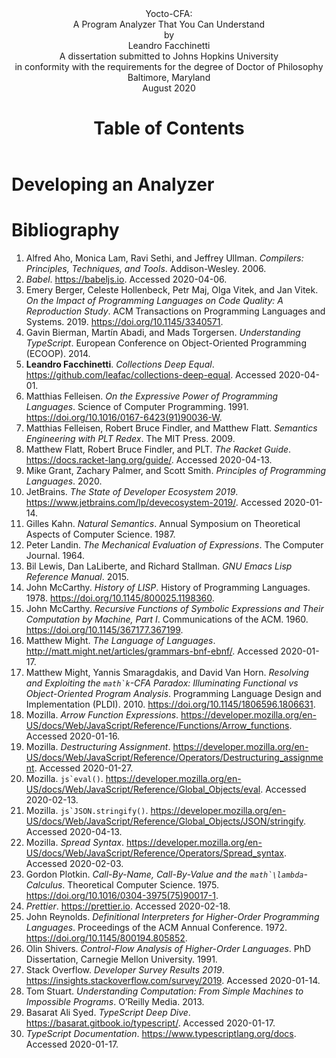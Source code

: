 <!DOCTYPE html>
<html lang="en">
<head>
<title>Yocto-CFA: A Program Analyzer That You Can Understand</title>
<meta name="author" content="Leandro Facchinetti">
<meta name="subject" content="TODO">
<meta name="keywords" content="todo, todo, ...">
</head>
<body>
<header>
<div class="title-page">
<div class="title">Yocto-CFA:<br>A Program Analyzer That You Can Understand</div>
<div class="author">by<br>Leandro Facchinetti</div>
<div class="statement">A dissertation submitted to Johns Hopkins University<br>in conformity with the requirements for the degree of Doctor of Philosophy</div>
<div class="publishing-location">Baltimore, Maryland<br>August 2020</div>
</div>

<!-- TODO
# Abstract

- **Primary Reader and Advisor:** Dr. Scott Fraser Smith.
- **Readers:** Dr. Zachary Eli Palmer and Dr. Matthew Daniel Green.
-->

<!-- TODO: # Acknowledgements -->

<!-- TODO: # Dedication -->

# Table of Contents

</header>
<main>

<!-- TODO:

# Introduction

- Link to GitHub
-->

# Developing an Analyzer

<!-- TODO: An overview of the rest of the section -->

<!--


## The Analyzed Language: Yocto-JavaScript


Our first decision when developing an analyzer is which language it should analyze. In this dissertation we are interested in analysis techniques for higher-order functions, a feature which is supported by most languages, including JavaScript, Java, Python, Ruby, and so forth.

From all these options, we would like to choose JavaScript because it is the most popular language among programmers [stack-overflow-developer-survey, jet-brains-developer-survey](), but JavaScript has many features besides higher-order functions that would complicate our analyzer, so we support only a _subset_ of JavaScript features that are related to higher-order functions, resulting in a language that we call _Yocto-JavaScript_ (`` math`\mathrm{JavaScript} \times 10^{-24} ``). By design, every Yocto-JavaScript program is also a JavaScript program, but the converse does not hold.

<fieldset>
<legend><strong>Advanced</strong></legend>

On the surface the choice of analyzed language is important because it determines how difficult the analyzer is to develop, but the analyzed language may also influence the analyzer’s precision and running time. For example, there is an analysis technique called `` math`k ``-CFA [k-cfa]() that may be slower when applied to a language with higher-order functions than when applied to a language with objects, because the algorithmic complexity of the former is exponential and of the latter is polynomial [m-cfa]().

</fieldset>

<fieldset>
<legend><strong>Technical Terms</strong></legend>

Yocto-JavaScript is a representation of something called the _`` math`\lambda ``-calculus_ \cite[§ 6]{understanding-computation}.

</fieldset>

### Values in Yocto-JavaScript


JavaScript has many kinds of values: strings (for example,  `` js`"Leandro" ``), numbers (for example,  `` js`29 ``), arrays (for example,  `` js`["Leandro", 29] ``), objects (for example, \mintinline{js}!{ name: "Leandro", age: 29 }!), and so forth. From all these kinds of values, Yocto-JavaScript supports only one: functions.

An Yocto-JavaScript function is written as  `` js`<parameter> => <body> ``, for example,  `` js`x => x ``, in which the  `` js`<parameter> `` is called  `` js`x `` and the  `` js`<body> `` is a reference to the variable  `` js`x `` (see § \ref{Operations in Yocto-JavaScript} for more on variable references). An Yocto-JavaScript function must have exactly one parameter. Because an Yocto-JavaScript function is a value, it may be passed as argument in a function call or returned as the result of a function call (see § \ref{Operations in Yocto-JavaScript} for more on function calls).

<fieldset>
<legend><strong>Technical Terms</strong></legend>

The notation we use for writing functions is something called _arrow function expressions_ [javascript-arrow-function-expressions](). The function given as example is called the _identity_ function. The ability of acting as values is what characterizes these functions as _higher-order_.

</fieldset>

### Operations in Yocto-JavaScript


JavaScript has many operations: strings may have its characters accessed (for example,  `` js`"Leandro"[2] ``, which results in  `` js`"a" ``), numbers may be added together (for example,  `` js`29 + 1 ``, which results in  `` js`30 ``), and so forth. From all these operations, Yocto-JavaScript supports only two: functions may be called and variables may be referenced.

A function call is written as  `` js`<function>(<argument>) ``, for example,  `` js`f(a) ``, in which the  `` js`<function> `` is a hypothetical function  `` js`f `` and the  `` js`<argument> `` is a hypothetical argument  `` js`a ``. An Yocto-JavaScript function call must have exactly one argument (because an Yocto-JavaScript function must have exactly one parameter; see § \ref{Values in Yocto-JavaScript}). A variable reference is written as a bare identifier, for example,  `` js`x ``.

The following is a complete Yocto-JavaScript program that exemplifies all the supported operations:

```js
(x => x)(y => y)
```

This program is a function call in which the  `` js`<function> `` is  `` js`x => x `` and the  `` js`<argument> `` is  `` js`y => y ``. When called, an Yocto-JavaScript function returns the result of computing its  `` js`<body> `` and the  `` js`<body> `` of  `` js`x => x `` is a reference to the variable  `` js`x ``, so  `` js`x => x `` is a function that returns its argument unchanged and the final result of the example above is  `` js`y => y ``.

In general, all kinds of Yocto-JavaScript expressions (function definitions, function calls, and variable references) may appear in the  `` js`<body> `` of a function definition, or as the  `` js`<function> `` or  `` js`<argument> `` of a call; for example, in the program  `` js`(f(a))(b) `` the function call  `` js`f(a) `` appears as the  `` js`<function> `` of a call.

We use parentheses to resolve ambiguities on where function definitions start and end, and in which order operations are computed. For example, given hypothetical functions  `` js`f ``,  `` js`g ``, and  `` js`h ``, in  `` js`(f(g))(h) `` the call  `` js`f(g) `` happens first and the result is a function that is called with  `` js`h ``, and in  `` js`f(g(h)) `` the call  `` js`g(h) `` happens first and the result is passed as argument to  `` js`f ``. If there are no parentheses, then nested function definitions are read right-to-left and a sequence of function calls are read left-to-right; for example,  `` js`x => y => x `` is equivalent to  `` js`x => (y => x) `` and  `` js`f(a)(b) `` is equivalent to  `` js`(f(a))(b) ``.

<fieldset>
<legend><strong>Technical Terms</strong></legend>

The order in which operations are computed is something called their _precedence_, and operations that happen first are said to have _higher precedence_. Because of the order in which they are read, function definitions are said to be _right-associative_ and function calls are said to be _left-associative_.

</fieldset>

<fieldset>
<legend><strong>Advanced</strong></legend>


### The Computational Power of Yocto-JavaScript


Yocto-JavaScript has only a few features, which makes it the ideal language for discussing the analysis of higher-order functions, but is it _too_ simple? In other words, in the process of pairing down JavaScript to define Yocto-JavaScript, have we removed features that make the language incapable of some computations? Perhaps surprisingly, the answer is negative: Yocto-JavaScript is equivalent to JavaScript (and Java, Python, Ruby, and so forth) in the sense that, with some effort, any program in any one of these languages may be translated into an equivalent program in any other of these languages \cite[§ 6]{understanding-computation}.

As an example of how to carry out this translation, consider a JavaScript function of two parameters:  `` js`(x, y) => x ``. This function is not supported by Yocto-JavaScript because it does not have exactly one parameter (see § \ref{Values in Yocto-JavaScript}), but we may encode it as a function that receives the first parameter and returns another function that receives the second parameter:  `` js`x => (y => x) ``. Similarly, we may encode a call with multiple arguments as a sequence of calls that passes one argument at a time; for example,  `` js`f(a, b) `` may be encoded as  `` js`(f(a))(b) ``.

<fieldset>
<legend><strong>Technical Terms</strong></legend>

All the languages we are considering are said to be equivalent in terms of _computational power_: they are all _Turing complete_ \cite[§ 7]{understanding-computation}. The translation technique for functions with multiple arguments is called _currying_ \cite[page 163]{understanding-computation}.

</fieldset>

For our goal of exploring analysis techniques, we are concerned only with computational power, but it is worth noting that programmers are more interested in other language properties: Does the language promote writing programs of higher quality? (It most probably does not [code-quality]().) Does the language improve productivity? Does the language work well for the domain of the problem? (For example, we would probably write an operating system in C and a web application in JavaScript, not the other way around.) Is the language more expressive than others? (Perhaps surprisingly, it is possible to make formal arguments about expressiveness without resorting to personal preference and anecdotal evidence [expressive-power]().) Despite having the same computational power as other languages, Yocto-JavaScript fares badly in these other aspects: it is remarkably unproductive and inexpressive.

### A Formal Grammar for Yocto-JavaScript


The description of Yocto-JavaScript given so far has been informal; the following is a grammar in _Backus–Naur Form_ (BNF) [bnf]() \cite[§ 4.2]{dragon-book} that formalizes it:

\begin{center}
\begin{tabular}{rcll}
`` math`e `` & ::= & `` math` `` js`( ``x `` js` =>  ``e `` js`) `` `` | `` math`e `` js`( ``e `` js`) `` `` | `` math`x `` & Expressions \\
`` math`x `` & ::= &  `` text`<A JavaScript Identifier> `` & Variables \\
\end{tabular}
\end{center}


</fieldset>

## The Analyzer Language: TypeScript


After choosing our analyzed language (Yocto-JavaScript; see § \ref{The Analyzed Language: Yocto-JavaScript}), we must decide in which language to develop the analyzer itself. Despite our analyzed language being based on JavaScript, we may choose to develop the analyzer in any language (for example, JavaScript, Java, Python, Ruby, and so forth), because the analyzer treats the analyzed program as data. Still, from all these options, JavaScript does offer some advantages: it is the most popular [stack-overflow-developer-survey, jet-brains-developer-survey](), and it includes convenient tools to manipulate JavaScript programs (and therefore Yocto-JavaScript programs as well; see § \ref{Parser} and § \ref{Step 0: Stringifier}). But JavaScript lacks a way to express the _types_ of data structures, functions, and so forth, which we will need (for example, see § \ref{Data Structures to Represent Yocto-JavaScript Programs}), so we choose to implement our analyzer in a JavaScript extension with support for types called _TypeScript_ [typescript-documentation, typescript-deep-dive, understanding-typescript]().

## Step 0: Substitution-Based Interpreter


Having chosen the analyzed language (Yocto-JavaScript; see § \ref{The Analyzed Language: Yocto-JavaScript}) and the language in which to develop the analyzer itself (TypeScript; see § \ref{The Analyzer Language: TypeScript}), we are ready to start the series of Steps in the development of the analyzer. The first Step is an interpreter that executes Yocto-JavaScript programs and produces the same outputs that would be produced by a regular JavaScript interpreter. This is a good starting point for two reasons: first, this interpreter is the basis upon which we will build the analyzer; and second, the outputs of this interpreter are the ground truth against which we will validate the outputs of the analyzer.

### Architecture


Our interpreter is defined as a function called  `` ts`evaluate() ``, which receives as parameter an Yocto-JavaScript program represented as a string and returns the result of running it.

The following are two examples of how we will be able to use  `` ts`evaluate() `` by the end of Step 0 (the  `` ts`> `` represents the console):

```ts
> evaluate("x => x")
"x => x"
> evaluate("(x => x)(y => y)")
"y => y"
```

The implementation of  `` ts`evaluate() `` is separated into three parts called  `` ts`parse() ``,  `` ts`run() ``, and  `` ts`stringify() ``:

\begin{center}
\includegraphics[page = 1]{images.pdf}
\end{center}

```ts
export function evaluate(input: string): string {
  return stringify(run(parse(input)));
}
```

The  `` ts`parse() `` function prepares the  `` ts`input `` for interpretation, converting it from a string into more convenient data structures (see § \ref{Data Structures to Represent Yocto-JavaScript Programs} for more on these data structures). The  `` ts`run() `` function is responsible for the interpretation itself. The  `` ts`stringify() `` function converts the outputs of  `` ts`run() `` into a human-readable format. In the following sections (§ \ref{Data Structures to Represent Yocto-JavaScript Programs}–§ \ref{An Operational Semantics for the Interpreter}) we address the implementation of  `` ts`run() ``, deferring  `` ts`parse() `` to § \ref{Parser} and  `` ts`stringify() `` to § \ref{Step 0: Stringifier}.

In later Steps the implementations of  `` ts`run() `` and  `` ts`stringify() `` will change, but the architecture and therefore the implementations of  `` ts`evaluate() `` and  `` ts`parse() `` will remain the same.

<fieldset>
<legend><strong>Advanced</strong></legend>

The  `` ts`evaluate() `` function is named after a native JavaScript function called  `` ts`eval() `` [javascript-eval](), which is similar to  `` ts`evaluate() `` but for JavaScript programs instead of Yocto-JavaScript. The  `` ts`strinfigy() `` function is named after a native JavaScript function called  `` ts`JSON.stringify() `` [javascript-json-stringify](), which is used in the implementation (see § \ref{Step 1: Stringifier}).

</fieldset>

### Data Structures to Represent Yocto-JavaScript Programs


The  `` ts`evaluate() `` function receives an Yocto-JavaScript program represented as a string (see § \ref{Architecture}), which is convenient for humans to write and read, but inconvenient for  `` ts`run() `` to manipulate directly, because  `` ts`run() `` is concerned with the _structure_ of the program instead of the _text_: from  `` ts`run() ``’s perspective it does not matter, for example, whether a function is written as  `` js`x => x `` or as  `` js`x=>x ``. So before  `` ts`run() `` starts interpreting the program,  `` ts`parse() `` transforms it from a string into more convenient data structures (see § \ref{Parser} for  `` ts`parse() ``’s implementation).

<fieldset>
<legend><strong>Technical Terms</strong></legend>

The process of converting a program represented as a string into more convenient data structures is known as _parsing_, and the data structures are called the _Abstract Syntax Tree_ (AST) of the program \cite[§ 4]{dragon-book}.

</fieldset>

The following are two examples of Yocto-JavaScript programs followed by the data structures used to represent them, first in a high-level graphical representation and then in an equivalent low-level textual representation:

```ts
> parse("x => x")
```
\includegraphics[page = 2]{images.pdf}
```ts
{
  "type": "ArrowFunctionExpression",
  "params": [
    {
      "type": "Identifier",
      "name": "x"
    }
  ],
  "body": {
    "type": "Identifier",
    "name": "x"
  }
}
```

```ts
> parse("(x => x)(y => y)")
```
\includegraphics[page = 3]{images.pdf}
```ts
{
  "type": "CallExpression",
  "callee": {
    "type": "ArrowFunctionExpression",
    "params": [
      {
        "type": "Identifier",
        "name": "x"
      }
    ],
    "body": {
      "type": "Identifier",
      "name": "x"
    }
  },
  "arguments": [
    {
      "type": "ArrowFunctionExpression",
      "params": [
        {
          "type": "Identifier",
          "name": "y"
        }
      ],
      "body": {
        "type": "Identifier",
        "name": "y"
      }
    }
  ]
}
```

We choose to represent Yocto-JavaScript programs with the data structures above because they follow a specification called ESTree [estree](), and by adhering to this specification we may reuse tools from the JavaScript ecosystem (see § \ref{Parser} and § \ref{Step 0: Stringifier}).

In general, the data structures used to represent Yocto-JavaScript programs are of the following types (written as TypeScript types adapted from the ESTree types [estree-types]() to include only the features supported by Yocto-JavaScript):

```ts
type Expression = ArrowFunctionExpression | CallExpression | Identifier;

type ArrowFunctionExpression = {
  type: "ArrowFunctionExpression";
  params: [Identifier];
  body: Expression;
};

type CallExpression = {
  type: "CallExpression";
  callee: Expression;
  arguments: [Expression];
};

type Identifier = {
  type: "Identifier";
  name: string;
};
```

<fieldset>
<legend><strong>Advanced</strong></legend>

The definitions above correspond to elements of the Yocto-JavaScript grammar (see § \ref{A Formal Grammar for Yocto-JavaScript}); for example,  `` ts`Expression `` corresponds to `` math`e ``.

</fieldset>

In later Steps almost everything about the interpreter will change, but the data structures used to represent Yocto-JavaScript programs will remain the same.

### An Expression That Already Is a Value


\begin{center}
\begin{tabular}{ll}
\textbf{Example Program} &  `` js`x => x `` \\
\textbf{Current Output} & — \\
\textbf{Expected Output} &  `` js`x => x `` \\
\end{tabular}
\end{center}

We start the definition of  `` ts`run() `` by considering the example above. As mentioned in § \ref{Data Structures to Represent Yocto-JavaScript Programs}, the  `` ts`run() `` function receives as parameter an Yocto-JavaScript program represented as an  `` ts`Expression ``. The  `` ts`run() `` function is then responsible for interpreting the program and producing a value. In Yocto-JavaScript, the only kind of value is a function (see § \ref{Values in Yocto-JavaScript}), so we start the implementation of  `` ts`run() `` with the following (we use  `` ts`throw `` as a placeholder for code that has not be written yet to prevent the TypeScript compiler from signaling type errors):

```ts
type Value = ArrowFunctionExpression;

function run(expression: Expression): Value {
  throw new Error("NOT IMPLEMENTED YET");
}
```

The first thing that  `` ts`run() `` has to do is determine which type of  `` ts`expression `` it is given:

```ts{2-9}
function run(expression: Expression): Value {
  switch (expression.type) {
    case "ArrowFunctionExpression":
      throw new Error("NOT IMPLEMENTED YET");
    case "CallExpression":
      throw new Error("NOT IMPLEMENTED YET");
    case "Identifier":
      throw new Error("NOT IMPLEMENTED YET");
  }
}
```

In our current example, the  `` ts`expression `` already is a  `` ts`Value ``, so it may be returned unchanged:

```ts{3}
// run()
case "ArrowFunctionExpression":
  return expression;
```

### A Call Involving Immediate Functions


\begin{center}
\begin{tabular}{ll}
\textbf{Example Program} &  `` js`(x => x)(y => y) `` \\
\textbf{Current Output} &  `` text`NOT IMPLEMENTED YET `` \\
\textbf{Expected Output} &  `` js`y => y `` \\
\end{tabular}
\end{center}

Interpreting function calls is the main responsibility of our interpreter. There are several techniques to do this and in Step 0 we use one of the simplest: when the interpreter encounters a function call, it substitutes the variable references in the body of the function that is called with the argument that is passed. This is similar to how we reason about functions in mathematics; for example, given the function `` math`f(x) = x + 1 ``, we calculate `` math`f(29) `` by substituting the references to `` math`x `` in `` math`f `` with the argument `` math`29 ``: `` math`f(29) = 29 + 1 ``. The implementation of this substitution technique starts in this section and will only be complete in § \ref{Substitution in Function Calls}.

In the example we are considering both the function that is called ( `` js`x => x ``) and the argument ( `` js`y => y ``) are immediate functions, as opposed to being the result of other operations, so for now we may limit the interpreter to handle only this case:

```ts{3-7}
// run()
case "CallExpression":
  if (
    expression.callee.type !== "ArrowFunctionExpression" ||
    expression.arguments[0].type !== "ArrowFunctionExpression"
  )
    throw new Error("NOT IMPLEMENTED YET");
  throw new Error("NOT IMPLEMENTED YET");
```

Next, we unpack the called function (using something called _destructuring assignment_ [javascript-destructuring-assignment]()) and the argument:

```ts{8-12}
// run()
case "CallExpression":
  if (
    expression.callee.type !== "ArrowFunctionExpression" ||
    expression.arguments[0].type !== "ArrowFunctionExpression"
  )
    throw new Error("NOT IMPLEMENTED YET");
  const {
    params: [parameter],
    body,
  } = expression.callee;
  const argument = expression.arguments[0];
  throw new Error("NOT IMPLEMENTED YET");
```

Finally, we setup an auxiliary function called  `` ts`substitute() `` that implements the traversal of the  `` ts`body `` looking for references to  `` ts`parameter `` and substituting them:

\begin{center}
\includegraphics[page = 4]{images.pdf}
\end{center}

```ts{13-19}
// run()
case "CallExpression":
  if (
    expression.callee.type !== "ArrowFunctionExpression" ||
    expression.arguments[0].type !== "ArrowFunctionExpression"
  )
    throw new Error("NOT IMPLEMENTED YET");
  const {
    params: [parameter],
    body,
  } = expression.callee;
  const argument = expression.arguments[0];
  const substitutedBody = substitute(body);
  if (substitutedBody.type !== "ArrowFunctionExpression")
    throw new Error("NOT IMPLEMENTED YET");
  return substitutedBody;
  function substitute(expression: Expression): Expression {
    throw new Error("NOT IMPLEMENTED YET");
  }
```

Similar to  `` ts`run() `` itself,  `` ts`substitute() `` starts by determining which type of  `` ts`expression `` is passed to it:

```ts{2-9}
function substitute(expression: Expression): Expression {
  switch (expression.type) {
    case "ArrowFunctionExpression":
      throw new Error("NOT IMPLEMENTED YET");
    case "CallExpression":
      throw new Error("NOT IMPLEMENTED YET");
    case "Identifier":
      throw new Error("NOT IMPLEMENTED YET");
  }
}
```

In our current example the  `` ts`expression `` is  `` ts`x ``, an  `` ts`Identifier ``, and it must be substituted with the  `` ts`argument ``:

\begin{center}
\includegraphics[page = 5]{images.pdf}
\end{center}

```ts{3}
// substitute()
case "Identifier":
  return argument;
```

### Substitution in Function Definitions


\begin{center}
\begin{tabular}{ll}
\textbf{Example Program} &  `` js`(x => z => x)(y => y) `` \\
\textbf{Current Output} &  `` text`NOT IMPLEMENTED YET `` \\
\textbf{Expected Output} &  `` js`z => y => y `` \\
\end{tabular}
\end{center}

When  `` ts`substitute() `` (see § \ref{A Call Involving Immediate Functions}) starts traversing the  `` ts`body `` of the example above, the  `` ts`expression `` is an  `` ts`ArrowFunctionExpression `` ( `` js`z => x ``), and we want substitution to proceed deeper to find and substitute  `` js`x ``, so we call  `` ts`substitute() `` recursively (we use a feature called _spread syntax_ [javascript-spread-syntax]() to build an  `` ts`expression `` based on the existing one with a new  `` ts`body ``):

\begin{center}
\includegraphics[page = 6]{images.pdf}
\end{center}

```ts{3-6}
// substitute()
case "ArrowFunctionExpression":
  return {
    ...expression,
    body: substitute(expression.body),
  };
```

### Name Mismatch

\begin{center}
\begin{tabular}{ll}
\textbf{Example Program} &  `` js`(x => z => z)(y => y) `` \\
\textbf{Current Output} &  `` js`z => y => y `` \\
\textbf{Expected Output} &  `` js`z => z `` \\
\end{tabular}
\end{center}

The implementation of  `` ts`substitute() `` in the case of  `` ts`Identifier `` introduced in § \ref{A Call Involving Immediate Functions} _always_ substitutes variable references, regardless of whether they refer to the  `` ts`parameter `` of the called function. For example, in the program above  `` ts`substitute() `` is substituting the  `` js`z `` even though the  `` ts`parameter `` is  `` js`x ``. To fix this, we check whether the variable reference matches the  `` ts`parameter ``, and if it does not then we prevent the substitution by retuning the variable reference unchanged:

```ts{3}
// substitute()
case "Identifier":
  if (expression.name !== parameter.name) return expression;
  return argument;
```

### Name Reuse


\begin{center}
\begin{tabular}{ll}
\textbf{Example Program} &  `` js`(x => x => x)(y => y) `` \\
\textbf{Current Output} &  `` js`x => y => y `` \\
\textbf{Expected Output} &  `` js`x => x `` \\
\end{tabular}
\end{center}

In the program above, there are two options for the variable reference  `` js`x `` on the right of the second  `` js`=> ``: it may refer to the first (outer)  `` js`x `` on the left of the first  `` js`=> ``, in which case the output of the program would be  `` js`x => y => y ``; or it may refer to the second (inner)  `` js`x `` on the left of the second  `` js`=> ``, in which case the output of the program would be  `` js`x => x ``:

\begin{center}
\includegraphics[page = 7]{images.pdf}
\end{center}

Currently  `` ts`substitute() `` is implementing Option 1, but this leads to an issue: we are not able to reason about the inner function  `` js`x => x `` independently; we must know where it appears and whether a variable called  `` js`x `` is already defined there.

<fieldset>
<legend><strong>Technical Terms</strong></legend>

We say that the problem with Option 1 is that it defeats something called _local reasoning_. We say that Option 2 exhibits a behavior called _shadowing_, and that the outer  `` js`x `` is _shadowed_ by the inner  `` js`x ``, because there is no way to refer to the outer  `` js`x `` from the body of the inner function.

</fieldset>

We avoid this issue by modifying  `` ts`substitute() `` to implement Option 2, which is also the choice of JavaScript and every other popular programming language. We change  `` ts`substitute() ``’s behavior when encountering a function definition so that if the parameter of the function definition matches the parameter that  `` ts`subsitute() `` is looking for, then  `` ts`subsitute() `` returns the function unchanged, preventing further substitution (there is no recursive call to  `` ts`substitute() `` in this case):

```ts{3}
// substitute()
case "ArrowFunctionExpression":
  if (expression.params[0].name === parameter.name) return expression;
  return {
    ...expression,
    body: substitute(expression.body),
  };
```

### Substitution in Function Calls


\begin{center}
\begin{tabular}{ll}
\textbf{Example Program} &  `` js`(x => z => x(x))(y => y) `` \\
\textbf{Current Output} &  `` text`NOT IMPLEMENTED YET `` \\
\textbf{Expected Output} &  `` js`z => (y => y)(y => y) `` \\
\end{tabular}
\end{center}

This case is similar to § \ref{Substitution in Function Definitions}: all  `` ts`substitute() `` has to do is continue traversing the function call recursively:

```ts{3-7}
// substitute()
case "CallExpression":
  return {
    ...expression,
    callee: substitute(expression.callee),
    arguments: [substitute(expression.arguments[0])],
  };
```

### An Argument That Is Not Immediate


\begin{center}
\begin{tabular}{ll}
\textbf{Example Program} &  `` js`(x => z => x)((a => a)(y => y)) `` \\
\textbf{Current Output} &  `` text`NOT IMPLEMENTED YET `` \\
\textbf{Expected Output} &  `` js`z => y => y `` \\
\end{tabular}
\end{center}

In all example programs we considered so far the argument to a function call is an immediate function definition, but in general arguments may be the result of function calls themselves. We fix this by calling  `` ts`run() `` recursively on the argument (we also remove the check that the argument is an immediate function definition; if it is, then the recursive call to  `` ts`run() `` returns the immediate function unchanged; see § \ref{An Expression That Already Is a Value}):

```ts{3-4,9}
// run()
case "CallExpression":
  if (expression.callee.type !== "ArrowFunctionExpression")
    throw new Error("NOT IMPLEMENTED YET");
  const {
    params: [parameter],
    body,
  } = expression.callee;
  const argument = run(expression.arguments[0]);
  const substitutedBody = substitute(body);
  if (substitutedBody.type !== "ArrowFunctionExpression")
    throw new Error("NOT IMPLEMENTED YET");
  return substitutedBody;
  function substitute(expression: Expression): Expression {
    // ...
  }
```

<fieldset>
<legend><strong>Technical Terms</strong></legend>

This technique of calling  `` ts`run() `` recursively to produce an immediate function for the argument characterizes the interpreter as _big-step_.

</fieldset>

<fieldset>
<legend><strong>Advanced</strong></legend>

The notion that the argument is interpreted to produce a value as soon as the function call is encountered characterizes Yocto-JavaScript as a _call-by-value_ language [call-by-name-call-by-value-and-the-lambda-calculus](). JavaScript itself and most other popular programming languages are call-by-value as well, but there is a notable exception, Haskell, which is a _call-by-need_ language. In a call-by-need language the argument is interpreted only if it is _needed_, for example, if it is used in the function position of another call (see § \ref{A Function That Is Not Immediate}), or if it is the result of the program (see § \ref{Continuing to Run After a Function Call}). In a call-by-need language the result of the program above would be  `` js`z => ((a => a)(y => y)) ``. And there is yet another policy for when to interpret arguments called _call-by-name_: the difference between call-by-name and call-by-need is that in a call-by-name language the an argument may be computed multiple times if it is used multiple times, but in a call-by-need language an argument is guaranteed to be computed at most once.

</fieldset>

### A Function That Is Not Immediate


\begin{center}
\begin{tabular}{ll}
\textbf{Example Program} &  `` js`((z => z)(x => x))(y => y) `` \\
\textbf{Current Output} &  `` text`NOT IMPLEMENTED YET `` \\
\textbf{Expected Output} &  `` js`y => y `` \\
\end{tabular}
\end{center}

This is the dual of § \ref{An Argument That Is Not Immediate} for the called function, and the solution is the same: to call  `` ts`run() `` recursively (we also remove the check of whether the function is immediate):

```ts{6}
// run()
case "CallExpression":
  const {
    params: [parameter],
    body,
  } = run(expression.callee);
  const argument = run(expression.arguments[0]);
  const substitutedBody = substitute(body);
  if (substitutedBody.type !== "ArrowFunctionExpression")
    throw new Error("NOT IMPLEMENTED YET");
  return substitutedBody;
  function substitute(expression: Expression): Expression {
    // ...
  }
```

### Continuing to Run After a Function Call


\begin{center}
\begin{tabular}{ll}
\textbf{Example Program} &  `` js`(x => (z => z)(x))(y => y) `` \\
\textbf{Current Output} &  `` text`NOT IMPLEMENTED YET `` \\
\textbf{Expected Output} &  `` js`y => y `` \\
\end{tabular}
\end{center}

This is similar to § \ref{An Argument That Is Not Immediate} and § \ref{A Function That Is Not Immediate}: the result of substitution may be not an immediate function but another call, and more work may be necessary to interpret it. We solve this with yet another recursive call to  `` ts`evaluate() `` (we also remove yet another check and inline the  `` ts`substitutedBody `` variable):

```ts{8}
// run()
case "CallExpression":
  const {
    params: [parameter],
    body,
  } = run(expression.callee);
  const argument = run(expression.arguments[0]);
  return run(substitute(body));
  function substitute(expression: Expression): Expression {
    // ...
  }
```

### A Reference to an Undefined Variable

\begin{center}
\begin{tabular}{ll}
\textbf{Example Program} &  `` js`(x => y)(y => y) `` \\
\textbf{Current Output} &  `` text`NOT IMPLEMENTED YET `` \\
\textbf{Expected Output} &  `` text`Reference to undefined variable: y `` \\
\end{tabular}
\end{center}

The only case in which  `` ts`run() `` may encounter a variable reference directly is if the referenced variable is undefined, otherwise  `` ts`substitute() `` would have already substituted it (see § \ref{A Call Involving Immediate Functions}–§ \ref{Continuing to Run After a Function Call}). In this case, we throw an exception:

```ts{3}
// run()
case "Identifier":
  throw new Error(`Reference to undefined variable: ${expression.name}`);
```

\begin{center}
\begin{tabular}{ll}
\textbf{Example Program} &  `` js`x => y `` \\
\textbf{Current Output} &  `` js`x => y `` \\
\textbf{Expected Output} &  `` js`x => y `` \\
\end{tabular}
\end{center}

If the reference to an undefined variable occurs in the body of a function that is not called, then we do not reach the case addressed in this section and an exception is not thrown. This is consistent with JavaScript’s behavior.

### The Entire Runner


The implementation of the  `` ts`run() `` function is complete:

```ts{number}
type Value = ArrowFunctionExpression;

function run(expression: Expression): Value {
  switch (expression.type) {
    case "ArrowFunctionExpression":
      return expression;
    case "CallExpression":
      const {
        params: [parameter],
        body,
      } = run(expression.callee);
      const argument = run(expression.arguments[0]);
      return run(substitute(body));
      function substitute(expression: Expression): Expression {
        switch (expression.type) {
          case "ArrowFunctionExpression":
            if (expression.params[0].name === parameter.name) return expression;
            return {
              ...expression,
              body: substitute(expression.body),
            };
          case "CallExpression":
            return {
              ...expression,
              callee: substitute(expression.callee),
              arguments: [substitute(expression.arguments[0])],
            };
          case "Identifier":
            if (expression.name !== parameter.name) return expression;
            return argument;
        }
      }
    case "Identifier":
      throw new Error(`Reference to undefined variable: ${expression.name}`);
  }
}
```

<fieldset>
<legend><strong>Advanced</strong></legend>

### An Operational Semantics for the Interpreter


What we accomplished so far in this section is more than defining an interpreter for Yocto-JavaScript; we also defined formally the _meaning_ of Yocto-JavaScript programs: an Yocto-JavaScript program means what the interpreter produces for it. The definition of the meaning of programs in a language is something called the _semantics_ of the language, and there are several techniques to specify semantics; the one we are using so far is known as a _definitional interpreter_ [definitional-interpreters]().

A definitional interpreter has some advantages over other techniques for specifying semantics: it is easier to understand for most programmers, and it is executable. But a definitional interpreter also has one disadvantage: to understand the meaning of an Yocto-JavaScript program we have to understand an interpreter written in TypeScript. To address this, there are other techniques for defining semantics that do not depend on other programming languages, and in this section we introduce one of them: _operational semantics_ [operational-semantics, semantics-engineering, pl-book]().

First, we extend the grammar from § \ref{A Formal Grammar for Yocto-JavaScript} with the notion of values that is equivalent to the type  `` ts`Value `` (see § \ref{Step 0: The Entire Runner}, line 1):

\begin{center}
\begin{tabular}{rcll}
`` math`v `` & ::= & `` math`x `` js` =>  ``e `` & Values \\
\end{tabular}
\end{center}

Next, we define a _relation_ `` math`e \Rightarrow v `` using _inference rules_ that are equivalent to the behavior of  `` ts`run() `` (see § \ref{Step 0: The Entire Runner}, lines 3–36):

\begin{mathpar}
\inferrule
{ }
{v \Rightarrow v}

\inferrule
{
e_{f} \Rightarrow x_{p} `` js` =>  ``e_{b} \\
e_{a} \Rightarrow v_{a} \\
e_{b}[x_{p} \backslash v_{a}] \Rightarrow v \\
}
{e_{f} `` js`( ``e_{a} `` js`) `` \Rightarrow v}
\end{mathpar}

Finally, we define a _metafunction_ `` math`e[x \backslash v] = e `` that is equivalent to the behavior of  `` ts`substitute() `` (see § \ref{Step 0: The Entire Runner}, lines 14–32):

\begin{center}
\begin{tabular}{rcll}
`` math`(x `` js` =>  ``e)[x_{p} \backslash v_{a}] `` & = & `` math`x `` js` =>  ``(e[x_{p} \backslash v_{a}]) `` & if `` math`x \neq x_{p} `` \\
`` math`(x_{p} `` js` =>  ``e)[x_{p} \backslash v_{a}] `` & = & `` math`x_{p} `` js` =>  ``e `` & \\
`` math`(e_{f} `` js`( ``e_{a} `` js`) ``)[x_{p} \backslash v_{a}] `` & = & `` math`(e_{f}[x_{p} \backslash v_{a}]) `` js`( ``(e_{a}[x_{p} \backslash v_{a}]) `` js`) `` `` & \\
`` math`x[x_{p} \backslash v_{a}] `` & = & `` math`x `` & if `` math`x \neq x_{p} `` \\
`` math`x_{p}[x_{p} \backslash v_{a}] `` & = & `` math`v_{a} `` & \\
\end{tabular}
\end{center}

</fieldset>

### Parser


The parser is responsible for converting an Yocto-JavaScript program written as a string into data structures that are more convenient for the runner to manipulate (see § \ref{Architecture} for a high-level view of the architecture and § \ref{Data Structures to Represent Yocto-JavaScript Programs} for the definition of the data structures). We choose to represent Yocto-JavaScript programs with data structures that are compatible with a specification for representing JavaScript programs called ESTree [estree, estree-types]() because it allows us to reuse tools from the JavaScript ecosystem, including a parser called Esprima [esprima](), and the Esprima Interactive Online Demonstration [esprima-demonstration](), which shows the data structures used to represent a given program.

Our strategy to implement the Yocto-JavaScript parser is to delegate most of the work to Esprima and check that the program is using only features supported by Yocto-JavaScript. The following is the full implementation of the parser:

```ts{number}
function parse(input: string): Expression {
  const program = esprima.parseScript(input, { range: true }, checkFeatures);
  const expression = (program as any).body[0].expression as Expression;
  return expression;
  function checkFeatures(node: estree.Node): void {
    switch (node.type) {
      case "Program":
        if (node.body.length !== 1)
          throw new Error(
            "Unsupported Yocto-JavaScript feature: Program with multiple statements"
          );
        break;
      case "ExpressionStatement":
        break;
      case "ArrowFunctionExpression":
        break;
      case "CallExpression":
        if (node.arguments.length !== 1)
          throw new Error(
            "Unsupported Yocto-JavaScript feature: CallExpression with multiple arguments"
          );
        break;
      case "Identifier":
        break;
      default:
        throw new Error(`Unsupported Yocto-JavaScript feature: ${node.type}`);
    }
  }
}
```

\begin{description}
\item [Line 1:]

The parser is defined as a function called  `` ts`parse() ``, which receives the program  `` ts`input `` represented as a  `` ts`string `` and returns an  `` ts`Expression `` (see § \ref{Data Structures to Represent Yocto-JavaScript Programs}).

\item [Line 2:]

Call  `` ts`esprima.parseScript() ``, which parses the  `` ts`input `` as a JavaScript program and produces a data structure following the ESTree specification. The  `` ts`esprima.parseScript() `` function also detects syntax errors, for example, in the program  `` js`x => ``, which is missing the function body.

The  `` ts`{ range: true  ``} argument causes Esprima to include in the generated data structures some information about the part of the  `` ts`input `` from where they came. We do not use this information (it is not even part of the definition of the data structures; see § \ref{Data Structures to Represent Yocto-JavaScript Programs}), but in programs with expressions that repeat, for example,  `` ts`x => x => x ``, this information distinguishes the  `` ts`x ``s.

We pass as argument to  `` ts`esprima.parseScript() `` a function called  `` ts`checkFeatures() `` which is called with every fragment of data structure that represents a part of the program. The purpose of  `` ts`checkFeatures() `` is to check that the program uses only the features that are supported by Yocto-JavaScript.

\item [Line 3:]

Extract the single  `` ts`Expression `` from within the  `` ts`Program `` returned by  `` ts`esprima.parseScript() ``. The  `` ts`as <something> `` forms sidestep the TypeScript type checker and assert that the  `` ts`expression `` is of the correct type. This is safe to do because of  `` ts`checkFeatures() ``.

\item [Line 5:]

The  `` ts`checkFeatures() `` function, which is passed to  `` ts`esprima.parseScript() `` is called with every fragment of data structure used to represent the program. These fragments are called _nodes_, because the data structure as a whole forms a _tree_, also known as the _Abstract Syntax Tree_ (AST) of the program (see § \ref{Data Structures to Represent Yocto-JavaScript Programs}). The  `` ts`checkFeatures() `` does not return anything ( `` ts`void ``); its purpose is only to throw an exception in case the program uses a feature that is not supported by Yocto-JavaScript.

\item [Lines 6, 7, 13, 15, 17, 23, 25:]

Similar to  `` ts`run() `` and  `` ts`substitute() `` (see § \ref{Step 0: The Entire Runner}),  `` ts`checkFeatures() `` starts by determining which type of  `` ts`estree.Node `` it is given.

\item [Lines 8–11:]

Check that the  `` ts`Program `` contains a single statement. This prevents programs such as  `` js`x => x; y => y ``.

\item [Lines 13, 15:]

 `` ts`ExpressionStatement ``s and  `` ts`ArrowFunctionExpression ``s are supported in Yocto-JavaScript unconditionally. We could check that the  `` ts`ArrowFunctionExpression `` includes only one parameter and that this parameter is a variable (as opposed to being a pattern such as  `` js`[x, y] ``, for example), but this would be redundant because Esprima already calls  `` ts`checkFeatures() `` with other unsupported  `` ts`node ``s that subsume these cases. For example, given the program  `` js`(x, y) => x ``, which is a function of multiple parameters, Esprima calls  `` ts`checkFeatures() `` with a  `` ts`node `` of type  `` ts`SequenceExpression ``. Similarly, given the program  `` js`([x, y]) => x ``, which is a function in which the parameter is a pattern, Esprima calls  `` ts`checkFeatures() `` with a  `` ts`node `` of type  `` ts`ArrayExpression ``.

\item [Lines 18–21:]

Check that the  `` ts`CallExpression `` contains a single argument. This prevents programs such as  `` js`f(a, b) ``.

\item [Line 23:]

 `` ts`Identifier ``s are supported in Yocto-JavaScript unconditionally. An  `` ts`Identifier `` may be an expression or the parameter of an  `` ts`ArrowFunctionExpression ``.

\item [Line 26:]

All other types of  `` ts`estree.Node `` are not supported by Yocto-JavaScript. This includes programs such as  `` js`29 `` ( `` ts`estree.Literal ``) and  `` js`const f = x => x `` ( `` ts`estree.VariableDeclarator ``).
\end{description}

In later Steps almost everything about the interpreter will change, but the parser will remain the same.

### Stringifier


The stringifier transforms a  `` ts`Value `` produced by  `` ts`run() `` into a human-readable format (see § \ref{Architecture} for a high-level view of the architecture). Similar to what happened in the parser (see § \ref{Parser}), we may implement the stringifier by reusing existing tools from the JavaScript ecosystem, because we are representing Yocto-JavaScript programs and values with data structures that follow the ESTree specification. In particular, we use a library called Escodegen [escodegen]() to generate a string representation of an ESTree data structure, and a library called Prettier [prettier]() to format that string. The following is the full implementation of the stringifier:

```ts{number}
function stringify(value: Value): string {
  return prettier
    .format(escodegen.generate(value), {
      parser: "babel",
      semi: false,
      arrowParens: "avoid",
    })
    .trim();
}
```

\begin{description}
\item [Line 4:]

Prettier needs to parse and regenerate the string representing the value, in an architecture similar to that of the interpreter (see § \ref{Architecture}), and it may use different parsers. We choose Babel [babel](), which is the default parser for JavaScript (Prettier also supports formatting other languages, for example, TypeScript and Markdown).

\item [Line 5:]

Instruct Prettier not to produce semicolons at the end of the line, for example,  `` js`x => y `` instead of  `` js`x => y; ``.

\item [Line 6:]

Instruct Prettier not to wrap parameters in parentheses, for example,  `` js`x => y `` instead of  `` js`(x) => y ``.

\item [Line 8:]

Remove the newline at the end of the output produced by Prettier.
\end{description}

### Programs That Do Not Terminate


\begin{center}
\begin{tabular}{ll}
\textbf{Example Program} &  `` js`(f => f(f))(f => f(f)) `` \\
\textbf{Current Output} &  `` text`DOES NOT TERMINATE `` \\
\textbf{Expected Output} &  `` text`DOES NOT TERMINATE `` \\
\end{tabular}
\end{center}

<fieldset>
<legend><strong>Technical Terms</strong></legend>

This example program is also known as the _`` math`\Omega ``-combinator_. The function  `` js`f => f(f) `` that is part of this program is also known as the _`` math`U ``-combinator_ (`` math`\Omega = (U)(U) ``).

</fieldset>

Yocto-JavaScript may express any program that a computer may run (see § \ref{The Computational Power of Yocto-JavaScript}), including some programs that do not terminate. For example, consider the program above, which is the shortest non-terminating program in Yocto-JavaScript. The following is a trace of the first call to  `` ts`run() ``:

\begin{center}
\begin{tabular}{rrcl}
\textbf{Line} & \multicolumn{1}{l}{(see § \ref{Step 0: The Entire Runner})} & & \\
3 &  `` ts`expression `` & = &  `` js`(f => f(f))(f => f(f)) `` \\
9 &  `` ts`parameter `` & = &  `` js`f `` \\
10 &  `` ts`body `` & = &  `` js`f(f) `` \\
12 &  `` ts`argument `` & = &  `` js`f => f(f) `` \\
13 &  `` ts`substitute(body) `` & = &  `` js`(f => f(f))(f => f(f)) `` \\
\end{tabular}
\end{center}

The result of substitution is the same as the initial expression, so when it is passed as argument to the recursive call to  `` ts`run() `` in line 13, it causes  `` ts`run() `` to go into an infinite loop.

\begin{center}
\begin{tabular}{ll}
\textbf{Example Program} &  `` js`(f => (f(f))(f(f)))(f => (f(f))(f(f))) `` \\
\textbf{Current Output} &  `` text`DOES NOT TERMINATE `` \\
\textbf{Expected Output} &  `` text`DOES NOT TERMINATE `` \\
\end{tabular}
\end{center}

There are also programs for which interpretation does not terminate that never produce the same expression twice. For example, consider the program above, which is a variation of the first program in which every variable reference to  `` js`f `` has been replaced with  `` js`f(f) ``. The following is a trace of the first call to  `` ts`run() ``:

\begin{center}
\begin{tabular}{rrcl}
\textbf{Line} & \multicolumn{1}{l}{(see § \ref{Step 0: The Entire Runner})} & & where  `` js`F = f => (f(f))(f(f)) `` \\
3 &  `` ts`expression `` & = &  `` js`F(F) `` \\
9 &  `` ts`parameter `` & = &  `` js`f `` \\
10 &  `` ts`body `` & = &  `` js`(f(f))(f(f)) `` \\
12 &  `` ts`argument `` & = &  `` js`F `` \\
13 &  `` ts`substitute(body) `` & = &  `` js`(F(F))(F(F)) `` \\
\end{tabular}
\end{center}

The result of substitution ( `` js`(F(F))(F(F)) ``) is an expression that contains the initial expression (the first  `` js`F(F) ``) in addition to some extra work (the second  `` js`F(F) ``), so when it is passed as argument to the recursive call to  `` ts`run() `` in line 13, it causes  `` ts`run() `` to go into an infinite loop. Unlike what happened in the first example, when interpreting this program the expressions that are passed to  `` ts`run() `` never repeat themselves:

\begin{center}
\begin{tabular}{l}
 `` js`(F(F)) `` \\
 `` js`(F(F))(F(F)) `` \\
 `` js`(F(F))(F(F))(F(F)) `` \\
 `` js`(F(F))(F(F))(F(F))(F(F)) `` \\
\multicolumn{1}{c}{`` math`\vdots ``} \\
\end{tabular}
\end{center}

Non-termination is what we expect from an interpreter, but not from an analyzer, and as the second example demonstrates, preventing non-termination is not as simple as checking whether  `` ts`run() `` is being called with the same expression multiple times. As we move forward from an interpreter to an analyzer in the next Steps one of the main issues we address is termination: even if it takes a long time, an analyzer must eventually finish its work regardless of the program it is given.

<fieldset>
<legend><strong>Advanced</strong></legend>

Detecting non-termination in an interpreter without losing any information about the original program is a problem that cannot be solved, regardless of the sophistication of the detector and the computational power available to it. The problem, which is known as the _halting problem_, is said to be _uncomputable_ \cite[§ 8]{understanding-computation}, and is a direct consequence of the Turing completeness of Yocto-JavaScript (see § \ref{The Computational Power of Yocto-JavaScript}). In our analyzer we will guarantee termination by allowing some information to be lost.

</fieldset>

## Step 1: Environment-Based Interpreter

The interpreter in Step 0 may not terminate for some programs, and preventing non-termination is one of the main issues we must address when developing an analyzer (see § \ref{Step 0: Programs That Do Not Terminate}). The source of non-termination in Step 0 is substitution, which may produce infinitely many new expressions and cause the interpreter to loop forever. In Step 1, we modify the interpreter so that it does not perform substitution, and as a consequence it considers only the finitely many expressions found in the input program. The interpreter in Step 1 may still not terminate, but that is due to other sources of non-termination that will be addressed in subsequent Steps.

### Avoiding Substitution by Introducing Environments and Closures

When the interpreter from Step 0 encounters a function call, it produces a new expression by traversing the body of the called function and substituting the references to the parameter with the argument, for example:

\begin{center}
\begin{tabular}{ll}
\textbf{Example Program} (see § \ref{Substitution in Function Definitions}) &  `` js`(x => z => x)(y => y) `` \\
\textbf{Step 0 Output} &  `` js`z => (y => y) `` \\
\end{tabular}
\end{center}

The issue with this strategy is that the expression  `` js`z => (y => y) `` does not exist in the original program, and as mentioned in § \ref{Step 0: Programs That Do Not Terminate}, there is a possibility that the interpreter tries to produce infinitely many of these new expressions and loops forever. In Step 1 we want to avoid producing new expressions, so that the interpreter has to consider only the finitely many expressions found in the original program. We accomplish this by interpreting function calls with a different strategy: instead of performing substitution, we maintain a map from variables to the values with which they would have been substituted, for example:

\begin{center}
\begin{tabular}{ll}
\textbf{Example Program} &  `` js`y => y `` \\
\textbf{Step 1 Output} & `` math`\langle  `` js`(y => y) ``, [] \rangle `` \\
\textbf{Example Program} &  `` js`(x => z => x)(y => y) `` \\
\textbf{Step 1 Output} & `` math`\langle  `` js`(z => x) ``, [ `` js`x `` \mapsto \langle  `` js`(y => y) ``, [] \rangle] \rangle `` \\
\end{tabular}
\end{center}

<fieldset>
<legend><strong>Technical Terms</strong></legend>

A map from variables to the values with which they would have been replaced (for example, `` math`[ `` js`x `` \mapsto \langle  `` js`(y => y) ``, [] \rangle] ``) is something called an _environment_. A function along with an environment (for example, `` math`\langle  `` js`(z => x) ``, [ `` js`x `` \mapsto \langle  `` js`(y => y) ``, [] \rangle] \rangle ``) is something called a _closure_ [closures]().

</fieldset>

In Step 1 we have a different notion of _value_: while in Step 0 the interpreter produced a _function_, now it produces a _closure_. It is possible to use the closure produced in Step 1 to recreate the function that would have been produced in Step 0 by substituting the variable references in the function body with the corresponding values from the environment found in the closure. We may do this to check that the outputs of the interpreters are equivalent, but in Step 1 we do not perform substitution in the regular course of interpretation; we add more mappings to the environment and look up variable references in the environment.

<fieldset>
<legend><strong>Alternative Argument</strong></legend>

Another way to reason about an environment-based interpreter is that it is a substitution-based interpreter in which substitutions are delayed until they are needed.

</fieldset>

### New Data Structures

The following are the data structures used to represent environments and closures:

```ts
type Value = Closure;

type Closure = {
  function: ArrowFunctionExpression;
  environment: Environment;
};

type Environment = MapDeepEqual<Identifier["name"], Value>;
```

<fieldset>
<legend><strong>Implementation Details</strong></legend>

The  `` ts`MapDeepEqual `` data structure is provided by a JavaScript package developed by the author called Collections Deep Equal [collections-deep-equal](). A  `` ts`MapDeepEqual `` is similar to a  `` ts`Map ``, except that the keys are compared by value, not by reference, for example:

```ts
> new Map([[{ age: 29 }, "Leandro"]]).get({ age: 29 });
undefined
> new MapDeepEqual([[{ age: 29 }, "Leandro"]]).get({ age: 29 });
"Leandro"
```

The occurrences of  `` ts`{ age: 29  ``} are objects with the same key and value, but they are not the same object.

</fieldset>

### Adding an Environment to the Runner

The runner needs to maintain an environment, so we modify the implementation of  `` ts`run() `` from § \ref{Step 0: The Entire Runner} to introduce an auxiliary function called  `` ts`step() `` that receives an  `` ts`environment `` as an extra parameter:

```ts{number}{2-3,11-13}
function run(expression: Expression): Value {
  return step(expression, new MapDeepEqual());
  function step(expression: Expression, environment: Environment): Value {
    switch (expression.type) {
      case "ArrowFunctionExpression":
        return expression;
      case "CallExpression":
        const {
          params: [parameter],
          body,
        } = step(expression.callee, environment);
        const argument = step(expression.arguments[0], environment);
        return step(substitute(body), environment);
        function substitute(expression: Expression): Expression {
          switch (expression.type) {
            case "ArrowFunctionExpression":
              if (expression.params[0].name === parameter.name)
                return expression;
              return {
                ...expression,
                body: substitute(expression.body),
              };
            case "CallExpression":
              return {
                ...expression,
                callee: substitute(expression.callee),
                arguments: [substitute(expression.arguments[0])],
              };
            case "Identifier":
              if (expression.name !== parameter.name) return expression;
              return argument;
          }
        }
      case "Identifier":
        throw new Error(`Reference to undefined variable: ${expression.name}`);
    }
  }
}
```

\begin{description}
\item [Line 3:]

We define the  `` ts`step() `` auxiliary function that receives an  `` ts`environment `` as an extra parameter.

\item [Line 2:]

The  `` ts`environment `` starts empty.

\item [Lines 11–13:]

The recursive calls to  `` ts`run() `` are changed to recursive calls to  `` ts`step() `` and the  `` ts`environment `` is propagated.
\end{description}

The listing above does not compile yet because we are not producing closures. In the following sections we fix this by considering how to manage the  `` ts`environment `` for each type of  `` ts`expression ``.

### A Function Definition

\begin{center}
\begin{tabular}{ll}
\textbf{Example Program} &  `` js`x => x `` \\
\textbf{Current Output} & — \\
\textbf{Expected Output} & `` math`\langle  `` js`(x => x) ``, [] \rangle `` \\
\end{tabular}
\end{center}

When the interpreter encounters a function definition, it captures the current  `` ts`environment `` in a closure:

```ts
// step()
case "ArrowFunctionExpression":
  return { function: expression, environment };
```

### A Function Call


\begin{center}
\begin{tabular}{ll}
\textbf{Example Program} &  `` js`(x => z => x)(y => y) `` \\
\textbf{Current Output} & — \\
\textbf{Expected Output} & `` math`\langle  `` js`(z => x) ``, [ `` js`x `` \mapsto \langle  `` js`(y => y) ``, [] \rangle] \rangle `` \\
\end{tabular}
\end{center}

First, we remove  `` ts`substitute() ``, which is the goal of Step 1:

```ts{8}
// step()
case "CallExpression":
  const {
    params: [parameter],
    body,
  } = step(expression.callee, environment);
  const argument = step(expression.arguments[0], environment);
  return step(body, environment);
```

Next, we fix the pattern that matches the result of the interpretation of the called function to take in account the closure:

```ts{4,7,8}
// step()
case "CallExpression":
  const {
    function: {
      params: [parameter],
      body,
    },
    environment: functionEnvironment,
  } = step(expression.callee, environment);
  const argument = step(expression.arguments[0], environment);
  return step(body, environment);
```

Finally, we modify the recursive call to  `` ts`step() `` that interprets the function body so that it receives a new augmented  `` ts`environment `` including a mapping from the  `` ts`parameter `` (for example,  `` js`x ``) to the  `` ts`argument `` (for example, `` math`\langle  `` js`(y => y) ``, [] \rangle ``):

```ts{number}{11-14}
// step()
case "CallExpression":
  const {
    function: {
      params: [parameter],
      body,
    },
    environment: functionEnvironment,
  } = step(expression.callee, environment);
  const argument = step(expression.arguments[0], environment);
  return step(
    body,
    new MapDeepEqual(environment).set(parameter.name, argument)
  );
```

### Name Reuse

\begin{center}
\begin{tabular}{ll}
\textbf{Example Program} &  `` js`(x => x => z => x)(a => a)(y => y) `` \\
\textbf{Current Output} & `` math`\langle  `` js`(z => x) ``, [ `` js`x `` \mapsto \langle  `` js`(y => y) ``, [] \rangle] \rangle `` \\
\textbf{Expected Output} & `` math`\langle  `` js`(z => x) ``, [ `` js`x `` \mapsto \langle  `` js`(y => y) ``, [] \rangle] \rangle `` \\
\end{tabular}
\end{center}

If a name is reused (for example,  `` js`x `` in the example program above), then the second time it is encountered by  `` ts`step() `` it is overwritten in the  `` ts`environment `` (see the call to  `` ts`set() `` in line 13 of § \ref{A Function Call}, which overwrites an existing map key). This causes the variable reference to  `` js`x `` to refer to the second (inner)  `` ts`x ``, which is the expected behavior (it is what we called Option 2 in § \ref{Step 0: Name Reuse}).

### A Variable Reference


\begin{center}
\begin{tabular}{ll}
\textbf{Example Program} &  `` js`(x => x)(y => y) `` \\
\textbf{Current Output} & — \\
\textbf{Expected Output} & `` math`\langle  `` js`(y => y) ``, [] \rangle `` \\
\\
\textbf{Example Program} &  `` js`(x => y)(y => y) `` \\
\textbf{Current Output} & — \\
\textbf{Expected Output} &  `` text`Reference to undefined variable: y `` \\
\\
\textbf{Example Program} &  `` js`x => y `` \\
\textbf{Current Output} & — \\
\textbf{Expected Output} & `` math`\langle  `` js`(x => y) ``, [] \rangle `` \\
\end{tabular}
\end{center}

When we encounter a variable reference, we look it up in the current environment:

```ts{3-8}
// step()
case "Identifier":
  const value = environment.get(expression.name);
  if (value === undefined)
    throw new Error(
      `Reference to undefined variable: ${expression.name}`
    );
  return value;
```

### A Function Body Is Evaluated with the Environment in Its Closure


\begin{center}
\begin{tabular}{ll}
\textbf{Example Program} & \\
\multicolumn{2}{l}{ `` js`(f => (x => f(x))(a => a))((x => z => x)(y => y)) ``} \\
\textbf{Current Output} & `` math`\langle  `` js`(a => a) ``, [ `` js`f `` \mapsto \langle  `` js`(z => x) ``, [ `` js`x `` \mapsto \langle  `` js`(y => y) ``, [] \rangle ] \rangle] \rangle `` \\
\textbf{Expected Output} & `` math`\langle  `` js`(y => y) ``, [] \rangle `` \\
\end{tabular}
\end{center}

This example program shows the difference between the current environment with which an expression is evaluated and the environment that comes from a closure. The following is a trace of the first call to  `` ts`step() ``, when a closure is created:

\begin{center}
\begin{tabular}{rrcl}
\multicolumn{4}{c}{\textbf{Trace 1: First Call to  `` ts`step() `` · Closure Creation}} \\
\textbf{Line} & \multicolumn{1}{l}{(see § \ref{A Function Call})} & & \\
&  `` ts`expression.callee `` & = &  `` js`f => (x => f(x))(a => a) `` \\
&  `` ts`expression.arguments[0] `` & = &  `` js`(x => z => x)(y => y) `` \\
\rowcolor[rgb]{.88,1,1} 10 &  `` ts`argument `` & = & `` math`\langle  `` js`(z => x) ``, [ `` js`x `` \mapsto \langle  `` js`(y => y) ``, [] \rangle] \rangle `` \\
\end{tabular}
\end{center}

And the following is a trace of the recursive call to  `` ts`step() `` in which that closure is called:

\begin{center}
\begin{tabular}{rrcl}
\multicolumn{4}{c}{\textbf{Trace 2: Recursive Call to  `` ts`step() `` · Closure Call}} \\
\textbf{Line} & \multicolumn{1}{l}{(see § \ref{A Function Call})} & & \\
&  `` ts`expression `` & = &  `` js`f(x) `` \\
&  `` ts`expression.callee `` & = &  `` js`f `` \\
\rowcolor[rgb]{.88,1,1} &  `` ts`expression.arguments[0] `` & = &  `` js`x `` \\
\rowcolor[rgb]{.88,1,1} &  `` ts`environment `` & = & `` math`[ `` js`x `` \mapsto \langle  `` js`(a => a) ``, [\cdots] \rangle, \cdots] `` \\
9 & `` math` `` ts`step( ``\cdots `` ts`) `` `` & = & `` math`\langle  `` js`(z => x) ``, [ `` js`x `` \mapsto \langle  `` js`(y => y) ``, [] \rangle] \rangle `` \\
5 &  `` ts`parameter `` & = &  `` js`z `` \\
\rowcolor[rgb]{.88,1,1} 6 &  `` ts`body `` & = &  `` js`x `` \\
\rowcolor[rgb]{.88,1,1} 8 &  `` ts`functionEnvironment `` & = & `` math`[ `` js`x `` \mapsto \langle  `` js`(y => y) ``, [] \rangle] `` \\
\multicolumn{4}{c}{Paused before line 10}\\
\end{tabular}
\end{center}

At this point, there are two expressions left to evaluate: the argument ( `` ts`expression.arguments[0] ``; line 10), and the body of the called function ( `` ts`body ``; lines 11–14). Both of these expressions have the same code ( `` js`x ``), and our current implementation looks up this variable both times on the current  `` ts`environment ``, which produces the same value: `` math`\langle  `` js`(a => a) ``, [\cdots] \rangle ``.

But this leads to an issue: we may not reason about  `` js`z => x `` by looking only at where it is defined; we must also examine all the places in which it may be called. This is the same issue we had to solve when considering name reuse in Step 0 (see § \ref{Step 0: Name Reuse}). We would like, instead, for each  `` js`x `` to refer to the value that existed in the environment where the closure is _created_, not where it is _called_:

\begin{center}
\includegraphics[page = 8]{images.pdf}
\end{center}

To implement this, we change the recursive call to  `` ts`step() `` that evaluates the function body so that it uses the environment coming from the closure ( `` js`functionEnvironment ``) instead of the current environment ( `` js`environment ``):

```ts{13}
// step()
case "CallExpression":
  const {
    function: {
      params: [parameter],
      body,
    },
    environment: functionEnvironment,
  } = step(expression.callee, environment);
  const argument = step(expression.arguments[0], environment);
  return step(
    body,
    new MapDeepEqual(functionEnvironment).set(parameter.name, argument)
  );
```

<fieldset>
<legend><strong>Technical Terms</strong></legend>

The principle of being able to reason about a function only by looking at its definition is something called _local reasoning_ (see § \ref{Step 0: Name Reuse}). The treatment given to the environment before this section is something called _dynamic scoping_, because the _scope_ of a variable (where a variable is defined) is _dynamic_, depending on where the function is called. The treatment given to the environment in this section is something called _static scoping_ or _lexical scoping_, because the scope of a variable is determined before we start interpreting the program.

</fieldset>

<fieldset>
<legend><strong>Advanced</strong></legend>

There are languages that implement dynamic scoping. In some cases dynamic scoping is the only option, for example, in the original implementation of LISP [lisp-original](), though that was later considered a mistake [lisp-history](). In some cases dynamic scoping is the default, but there is an option to use static scoping, for example, in Emacs Lisp \cite[§ 12.10]{emacs-lisp}. In some cases dynamic scoping is an extra feature to be used sparingly, for example, in Racket’s  `` clojure`parameterize `` \cite[§ 4.13]{racket-guide}.

</fieldset>

### The Entire Runner


We completed the changes necessary to transform the  `` ts`run() `` function from the substitution-based interpreter in Step 0 into an environment-based interpreter:

```ts{number}
type Value = Closure;

type Closure = {
  function: ArrowFunctionExpression;
  environment: Environment;
};

type Environment = MapDeepEqual<Identifier["name"], Value>;

function run(expression: Expression): Value {
  return step(expression, new MapDeepEqual());
  function step(expression: Expression, environment: Environment): Value {
    switch (expression.type) {
      case "ArrowFunctionExpression":
        return { function: expression, environment };
      case "CallExpression":
        const {
          function: {
            params: [parameter],
            body,
          },
          environment: functionEnvironment,
        } = step(expression.callee, environment);
        const argument = step(expression.arguments[0], environment);
        return step(
          body,
          new MapDeepEqual(functionEnvironment).set(parameter.name, argument)
        );
      case "Identifier":
        const value = environment.get(expression.name);
        if (value === undefined)
          throw new Error(
            `Reference to undefined variable: ${expression.name}`
          );
        return value;
    }
  }
}
```

<fieldset>
<legend><strong>Advanced</strong></legend>

### Operational Semantics


We adapt the operational semantics from § \ref{An Operational Semantics for the Interpreter} to the interpreter defined in Step 1. First, we change the notion of values:

\begin{center}
\begin{tabular}{rcll}
`` math`v `` & = & `` math`\langle  `` js`( ``x `` js` =>  ``e `` js`) ``, \rho \rangle `` & Values / Closures \\
`` math`\rho `` & = & `` math`\{x \mapsto v, \cdots\} `` & Environments \\
\end{tabular}
\end{center}

We then define the relation `` math`\rho \vdash e \Rightarrow v `` to be equivalent to the new implementation of  `` ts`run() ``:

\begin{mathpar}
\inferrule
{ }
{\rho \vdash  `` js`( ``x `` js` =>  ``e `` js`) `` \Rightarrow \langle  `` js`( ``x `` js` =>  ``e `` js`) ``, \rho \rangle}

\inferrule
{
\rho \vdash e_f \Rightarrow \langle  `` js`( ``x `` js` =>  ``e_b `` js`) ``, \rho_f \rangle \\
\rho \vdash e_a \Rightarrow v_a \\
\rho_f \cup \{x \mapsto v_a\} \vdash e_b \Rightarrow v \\
}
{\rho \vdash e_f `` js`( ``e_a `` js`) `` \Rightarrow v}

\inferrule
{ }
{\rho \vdash x \Rightarrow \rho(x)}
\end{mathpar}

</fieldset>

### Stringifier


We modify the stringifier from § \ref{Step 0: Stringifier} to support closures. For example, the following is the representation of the closure from § \ref{A Function Call}:

\begin{center}
`` math`\langle  `` js`(z => x) ``, [ `` js`x `` \mapsto \langle  `` js`(y => y) ``, [] \rangle] \rangle ``
\end{center}

```js
{
  "function": "z => x",
  "environment": [
    [
      "x",
      {
        "function": "y => y",
        "environment": []
      }
    ]
  ]
}
```

The following is the modified implementation of  `` ts`stringify() ``:

```ts{number}{1,2,4,5,15}
function stringify(value: any): string {
  return JSON.stringify(
    value,
    (key, value) => {
      if (value.type !== undefined)
        return prettier
          .format(escodegen.generate(value), {
            parser: "babel",
            semi: false,
            arrowParens: "avoid",
          })
          .trim();
      return value;
    },
    2
  );
}
```

\begin{description}
\item [Line 1:]

Change the input type from  `` ts`Value `` to  `` ts`any ``, because this implementation of  `` ts`strinfigy() `` supports any data structure, including the data structures we will define in later Steps.

\item [Line 2:]

Call  `` ts`JSON.stringify() `` [javascript-json-stringify](), which traverses any data structure and converts it into a string.

\item [Line 4:]

Provide a  `` ts`replacer `` that is responsible for converting data structures that represent Yocto-JavaScript programs into strings.

\item [Line 5:]

Check whether a data structure represents an Yocto-JavaScript program by checking the existence of a field called  `` ts`type `` (see § \ref{Data Structures to Represent Yocto-JavaScript Programs}), in which case we use the previous implementation of  `` ts`stringify() `` (see § \ref{Step 0: Stringifier}) to produce a string.

\item [Line 15:]

Format the output with indentation of two spaces.
\end{description}

This implementation of  `` ts`stringify() `` supports not only closures but any data structure (because of  `` ts`JSON.stringify() ``), so it will remain the same in the following Steps.

### Programs That Do Not Terminate


The programs that do not terminate in Step 0 (see § \ref{Step 0: Programs That Do Not Terminate}) do not terminate in Step 1 either, because the interpreters are equivalent except for the technique used to interpret function calls, but the sources of non-termination are different. In Step 0 substitution may produce infinitely many expressions, including expressions that do not occur in the original program. In Step 1 the interpreter considers only the finitely many expressions that occur in the original program, but it may produce infinitely many environments.

This difference is significant because there are programs that produce infinitely many different expressions in Step 0, but produce the same expression and environment repeatedly in Step 1, and in these cases we could detect non-termination by checking whether the runner is in a loop with the same arguments, for example:

\begin{center}
\begin{tabular}{ll}
\multicolumn{2}{c}{ `` js`(F(F)) ``, where  `` js`F = f => (f(f))(f(f)) ``} \\
\multicolumn{1}{c}{\textbf{Step 0}} & \multicolumn{1}{c}{\textbf{Step 1}} \\
 `` js`(F(F)) `` & `` math`\langle  `` js`(F(F)) ``, [ `` js`f `` \mapsto \langle  `` js`F ``, [] \rangle] \rangle `` \\
 `` js`(F(F))(F(F)) `` & `` math`\langle  `` js`(F(F)) ``, [ `` js`f `` \mapsto \langle  `` js`F ``, [] \rangle] \rangle `` \\
 `` js`(F(F))(F(F))(F(F)) `` & `` math`\langle  `` js`(F(F)) ``, [ `` js`f `` \mapsto \langle  `` js`F ``, [] \rangle] \rangle `` \\
 `` js`(F(F))(F(F))(F(F))(F(F)) `` & `` math`\langle  `` js`(F(F)) ``, [ `` js`f `` \mapsto \langle  `` js`F ``, [] \rangle] \rangle `` \\
\multicolumn{1}{c}{`` math`\vdots ``} & \multicolumn{1}{c}{`` math`\vdots ``} \\
\end{tabular}
\end{center}

But this strategy is insufficient to guarantee termination, because there are programs that do not terminate which produce infinitely many different environments, for example:

\begin{center}
\begin{tabular}{l}
\multicolumn{1}{c}{ `` js`(f => c => f(f)(x => c))(f => c => f(f)(x => c))(y => y) ``} \\
\multicolumn{1}{c}{or  `` js`F(F)(y => y) ``, where  `` js`F = f => c => f(f)(C) `` and  `` js`C = x => c ``} \\
`` math`\langle  `` js`f(f)(C) ``, [ `` js`c `` \mapsto \langle  `` js`(y => y) ``, [] \rangle, \cdots] \rangle `` \\
`` math`\langle  `` js`f(f)(C) ``, [ `` js`c `` \mapsto \langle  `` js`C ``, [ `` js`c `` \mapsto \langle  `` js`(y => y) ``, [] \rangle, \cdots] \rangle, \cdots] \rangle `` \\
`` math`\langle  `` js`f(f)(C) ``, [ `` js`c `` \mapsto \langle  `` js`C ``, [ `` js`c `` \mapsto \langle  `` js`C ``, [ `` js`c `` \mapsto \langle  `` js`(y => y) ``, [] \rangle, \cdots] \rangle, \cdots] \rangle, \cdots] \rangle `` \\
`` math`\langle  `` js`f(f)(C) ``, [ `` js`c `` \mapsto \langle  `` js`C ``, [ `` js`c `` \mapsto \langle  `` js`C ``, [ `` js`c `` \mapsto \langle  `` js`C ``, [ `` js`c `` \mapsto \langle  `` js`(y => y) ``, [] \rangle, \cdots] \rangle, \cdots] \rangle, \cdots] \rangle, \cdots] \rangle `` \\
\multicolumn{1}{c}{`` math`\vdots ``} \\
\end{tabular}
\end{center}

The program above is a variation on the shortest non-terminating program,  `` js`(f => f(f))(f => f(f)) ``, in which each  `` js`f => f(f) `` receives an additional parameter  `` js`c ``, and each  `` js`f(f) `` receives an additional argument  `` js`x => c ``.

The interpreter in Step 1 may produce infinitely many different environments because environments may be nested. That is the issue that we address in Step 2.

<fieldset>
<legend><strong>Technical Terms</strong></legend>

The nesting of environments in Step 1 characterizes them as something called _recursive data structures_: data structures that may contain themselves. The data structures used to represented Yocto-JavaScript programs are recursive as well (see § \ref{Data Structures to Represent Yocto-JavaScript Programs}).

</fieldset>

## Step 2: Store-Based Interpreter

The source of non-termination in Step 1 is the nesting of the environments (see § \ref{Step 1: Programs That Do Not Terminate}). In Step 2, we address this issue by introducing a layer of indirection between a name in the environment and its corresponding value. The interpreter in Step 2 may still not terminate, but that is due to other sources of non-termination that will be addressed in subsequent Steps.

### Avoiding Nested Environments by Introducing a Store

In Step 1 a closure contains an environment mapping names to other closures, which in turn contain their own environments mapping to yet more closures. In Step 2, we remove this circularity by introducing a layer of indirection: an environment maps names to _addresses_, which may be used to lookup values in a _store_, for example:

\begin{center}
\begin{tabular}{rcc}
(See § \ref{A Variable Reference}) & \textbf{Step 1} & \textbf{Step 2} \\
\textbf{Variable Reference} &  `` js`x `` &  `` js`x `` \\
\textbf{Environment} & `` math`[ `` js`x `` \mapsto \langle  `` js`(y => y) ``, [] \rangle] `` & `` math`[ `` js`x `` \mapsto  `` js`0 ``] `` \\
\textbf{Store} & — & `` math`[ `` js`0 `` \mapsto \langle  `` js`(y => y) ``, [] \rangle] `` \\
\textbf{Value} & `` math`\langle  `` js`(y => y) ``, [] \rangle `` & `` math`\langle  `` js`(y => y) ``, [] \rangle `` \\
\end{tabular}
\end{center}

Each closure continues to include its own environment, because it needs to look up variable references from where the closure was created (see § \ref{A Function Body Is Evaluated with the Environment in Its Closure}), but there is only one store for the entire interpreter, and we avoid ambiguities by allocating different addresses, for example:

\begin{center}
\begin{tabular}{rll}
(See § \ref{A Function Body Is Evaluated with the Environment in Its Closure}) & \multicolumn{1}{c}{\textbf{Step 1}} & \multicolumn{1}{c}{\textbf{Step 2}} \\
 `` ts`environment `` & `` math`[ `` js`x `` \mapsto \langle  `` js`(a => a) ``, [\cdots] \rangle, \cdots] `` & `` math`[ `` js`x `` \mapsto  `` js`0 ``, \cdots] `` \\
 `` ts`funcEnv. `` & `` math`[ `` js`x `` \mapsto \langle  `` js`(y => y) ``, [] \rangle] `` & `` math`[ `` js`x `` \mapsto  `` js`1 ``] `` \\
\textbf{Store} & \multicolumn{1}{c}{—} & `` math`[ `` js`0 `` \mapsto \langle  `` js`(a => a) ``, [\cdots] \rangle, `` \\
 & & `` math`\phantom{[} `` js`1 `` \mapsto \langle  `` js`(y => y) ``, [] \rangle] ``
\end{tabular}
\end{center}

The runner must return the store along with the value, for the variable references to be looked up, for example:

\begin{center}
\begin{tabular}{ll}
\textbf{Example Program} (see § \ref{A Function Call}) &  `` js`(x => z => x)(y => y) `` \\
\textbf{Step 1 Output} & `` math`\langle  `` js`(z => x) ``, [ `` js`x `` \mapsto \langle  `` js`(y => y) ``, [] \rangle] \rangle `` \\
\textbf{Step 2 Output} &  `` ts`value `` = `` math`\langle  `` js`(z => x) ``, [ `` js`x `` \mapsto  `` js`0 ``] \rangle `` \\
&  `` ts`store `` = `` math`[ `` js`0 `` \mapsto \langle  `` js`(y => y) ``, [] \rangle] `` \\
\end{tabular}
\end{center}

<fieldset>
<legend><strong>Advanced</strong></legend>

The technique used in Step 2 is related to the run-time environments that are the target of traditional compilers for languages such as C \cite[§ 7]{dragon-book}: an environment corresponds to some of the data stored in an activation frame on the call stack, and the store corresponds to the heap.

</fieldset>

### New Data Structures

The following are the data structures used to represent environments, stores, and addresses:

```ts
type Environment = MapDeepEqual<Identifier["name"], Address>;

type Store = MapDeepEqual<Address, Value>;

type Address = number;
```

### Adding a Store to the Runner

We modify the implementation of  `` ts`run() `` from § \ref{Step 1: The Entire Runner} to introduce a  `` ts`store ``:

```ts{number}
function run(expression: Expression): { value: Value; store: Store } {
  const store: Store = new MapDeepEqual();
  return { value: step(expression, new MapDeepEqual()), store };
  function step(expression: Expression, environment: Environment): Value {
    // ...
  }
}
```

\begin{description}
\item [Lines 1 and 3:]

The  `` ts`store `` is returned because it is necessary to look up variable references in the  `` ts`value ``.

\item [Lines 2 and 4:]

The  `` ts`store `` is unique for the whole interpreter, unlike  `` ts`environment ``s which are different for each closure, so we create only one store that is always available to  `` ts`step() `` instead of adding it as an extra parameter.
\end{description}

### Adding a Value to the Store


\begin{center}
\begin{tabular}{ll}
\textbf{Example Program} &  `` js`(x => z => x)(y => y) `` \\
\textbf{Current Output} & — \\
\textbf{Expected Output} &  `` ts`value `` = `` math`\langle  `` js`(z => x) ``, [ `` js`x `` \mapsto  `` js`0 ``] \rangle `` \\
&  `` ts`store `` = `` math`[ `` js`0 `` \mapsto \langle  `` js`(y => y) ``, [] \rangle] `` \\
\end{tabular}
\end{center}

In Step 1, when we encounter a function call we extend the  `` ts`functionEnvironment `` with a mapping from the  `` ts`parameter.name `` to the  `` ts`argument `` (see § \ref{A Function Call}, \ref{A Function Body Is Evaluated with the Environment in Its Closure}). In Step 2, we introduce the  `` ts`store `` as a layer of indirection:

```ts{number}{11,12,15}
// step()
case "CallExpression": {
  const {
    function: {
      params: [parameter],
      body,
    },
    environment: functionEnvironment,
  } = step(expression.callee, environment);
  const argument = step(expression.arguments[0], environment);
  const address = store.size;
  store.set(address, argument);
  return step(
    body,
    new MapDeepEqual(functionEnvironment).set(parameter.name, address)
  );
}
```

\begin{description}
\item [Line 11:]

Allocate an  `` ts`address ``. We use the  `` ts`store.size `` as the  `` ts`address `` because as the  `` ts`store `` grows this number changes, so it is guaranteed to be unique throughout the interpretation of a program.

\item [Line 15:]

Extend the  `` ts`functionEnvironment `` with a mapping from the  `` ts`parameter.name `` to the  `` ts`address ``.

\item [Line 12:]

Extend the  `` ts`store `` with a mapping from the  `` ts`address `` to the  `` ts`argument ``. This is mutating the unique  `` ts`store `` that is available to the entire  `` ts`step() `` function, not creating a new  `` ts`store `` in the same way that extending an  `` ts`environment `` creates a new  `` ts`environment `` (see line 15).
\end{description}

### Retrieving a Value from the Store

\begin{center}
\begin{tabular}{ll}
\textbf{Example Program} &  `` js`(x => x)(y => y) `` \\
\textbf{Current Output} & — \\
\textbf{Expected Output} &  `` ts`value `` = `` math`\langle  `` js`(y => y) ``, [] \rangle `` \\
&  `` ts`store `` = `` math`[ `` js`0 `` \mapsto \langle  `` js`(y => y) ``, [] \rangle] `` \\
\end{tabular}
\end{center}

In Step 1 we retrieved values directly from the  `` ts`environment `` (see § \ref{A Variable Reference}), but in Step 2 we have to go through the  `` ts`store ``:

```ts{number}{3,8}
// step()
case "Identifier": {
  const address = environment.get(expression.name);
  if (address === undefined)
    throw new Error(
      `Reference to undefined variable: ${expression.name}`
    );
  return store.get(address)!;
}
```

\begin{description}
\item [Line 3:]

Retrieve the  `` ts`address `` from the  `` ts`environment ``.

\item [Line 8:]

Retrieve the  `` ts`value `` from the  `` ts`store `` at the given  `` ts`address `` found in the  `` ts`environment ``. The  `` ts`address `` is guaranteed to be in the  `` ts`store `` because we extend the  `` ts`store `` and the  `` ts`environment `` together (see § \ref{Adding a Value to the Store}), so we use  `` ts`! `` to indicate that  `` ts`get() `` may not return  `` ts`undefined ``.
\end{description}

### The Entire Runner

We completed the changes necessary to remove the circularity between closures and environments:

```ts{number}
type Environment = MapDeepEqual<Identifier["name"], Address>;

type Store = MapDeepEqual<Address, Value>;

type Address = number;

function run(expression: Expression): { value: Value; store: Store } {
  const store: Store = new MapDeepEqual();
  return { value: step(expression, new MapDeepEqual()), store };
  function step(expression: Expression, environment: Environment): Value {
    switch (expression.type) {
      case "ArrowFunctionExpression": {
        return { function: expression, environment };
      }
      case "CallExpression": {
        const {
          function: {
            params: [parameter],
            body,
          },
          environment: functionEnvironment,
        } = step(expression.callee, environment);
        const argument = step(expression.arguments[0], environment);
        const address = store.size;
        store.set(address, argument);
        return step(
          body,
          new MapDeepEqual(functionEnvironment).set(parameter.name, address)
        );
      }
      case "Identifier": {
        const address = environment.get(expression.name);
        if (address === undefined)
          throw new Error(
            `Reference to undefined variable: ${expression.name}`
          );
        return store.get(address)!;
      }
    }
  }
}
```

<fieldset>
<legend><strong>Advanced</strong></legend>

### Operational Semantics


We adapt the operational semantics from § \ref{Step 2: Operational Semantics} to the interpreter defined in Step 2. First, we change the notion of environments:

\begin{center}
\begin{tabular}{rcll}
`` math`\rho `` & = & `` math`\{x \mapsto A, \cdots\} `` & Environments \\
`` math`\sigma `` & = & `` math`\{A \mapsto v, \cdots\} `` & Stores \\
`` math`A `` & = & `` math`\mathbb{N} `` & Addresses \\
\end{tabular}
\end{center}

We then define the relation `` math`\rho, \sigma \vdash e \Rightarrow \langle v, \sigma \rangle `` to be equivalent to the new implementation of  `` ts`run() ``:

\begin{mathpar}
\inferrule
{ }
{\rho, \sigma \vdash  `` js`( ``x `` js` =>  ``e `` js`) `` \Rightarrow \langle \langle  `` js`( ``x `` js` =>  ``e `` js`) ``, \rho \rangle, \sigma \rangle}

\inferrule
{
\rho, \sigma \vdash e_f \Rightarrow \langle \langle  `` js`( ``x `` js` =>  ``e_b `` js`) ``, \rho_f \rangle, \sigma_f \rangle \\
\rho, \sigma_f \vdash e_a \Rightarrow \langle v_a, \sigma_a \rangle \\
A = \lvert \sigma_a \rvert  \\
\rho_f \cup \{x \mapsto A\}, \sigma_a \cup \{A \mapsto v_a\} \vdash e_b \Rightarrow \langle v, \sigma_v \rangle \\
}
{\rho, \sigma \vdash e_f `` js`( ``e_a `` js`) `` \Rightarrow \langle v, \sigma_v \rangle}

\inferrule
{ }
{\rho, \sigma \vdash x \Rightarrow \sigma(\rho(x))}
\end{mathpar}

</fieldset>

### Programs That Do Not Terminate


The programs that do not terminate in Step 1 (see § \ref{Step 1: Programs That Do Not Terminate}) do not terminate in Step 2 either, because the interpreters are equivalent except for the treatment of environments, but the sources of non-termination are different. In both cases the issue is that the interpreter may create infinitely many environments, but in Step 1 the environments are nested, and in Step 2 they contain different addresses, for example:

\begin{center}
\begin{tabular}{l}
\multicolumn{1}{c}{ `` js`(f => c => f(f)(x => c))(f => c => f(f)(x => c))(y => y) ``} \\
\multicolumn{1}{c}{or  `` js`F(F)(y => y) ``, where  `` js`F = f => c => f(f)(C) `` and  `` js`C = x => c ``} \\
\multicolumn{1}{c}{\textbf{Step 1}} \\
`` math`\langle  `` js`f(f)(C) ``, [ `` js`c `` \mapsto \langle  `` js`(y => y) ``, [] \rangle, \cdots] \rangle `` \\
`` math`\langle  `` js`f(f)(C) ``, [ `` js`c `` \mapsto \langle  `` js`C ``, [ `` js`c `` \mapsto \langle  `` js`(y => y) ``, [] \rangle, \cdots] \rangle, \cdots] \rangle `` \\
`` math`\langle  `` js`f(f)(C) ``, [ `` js`c `` \mapsto \langle  `` js`C ``, [ `` js`c `` \mapsto \langle  `` js`C ``, [ `` js`c `` \mapsto \langle  `` js`(y => y) ``, [] \rangle, \cdots] \rangle, \cdots] \rangle, \cdots] \rangle `` \\
`` math`\langle  `` js`f(f)(C) ``, [ `` js`c `` \mapsto \langle  `` js`C ``, [ `` js`c `` \mapsto \langle  `` js`C ``, [ `` js`c `` \mapsto \langle  `` js`C ``, [ `` js`c `` \mapsto \langle  `` js`(y => y) ``, [] \rangle, \cdots] \rangle, \cdots] \rangle, \cdots] \rangle, \cdots] \rangle `` \\
\multicolumn{1}{c}{`` math`\vdots ``} \\
\multicolumn{1}{c}{\textbf{Step 2}} \\
\multicolumn{1}{c}{`` math`\langle  `` js`f(f)(C) ``, [ `` js`c `` \mapsto  `` js`0 ``, \cdots] \rangle ``} \\
\multicolumn{1}{c}{`` math`\langle  `` js`f(f)(C) ``, [ `` js`c `` \mapsto  `` js`1 ``, \cdots] \rangle ``} \\
\multicolumn{1}{c}{`` math`\langle  `` js`f(f)(C) ``, [ `` js`c `` \mapsto  `` js`2 ``, \cdots] \rangle ``} \\
\multicolumn{1}{c}{`` math`\langle  `` js`f(f)(C) ``, [ `` js`c `` \mapsto  `` js`3 ``, \cdots] \rangle ``} \\
\multicolumn{1}{c}{`` math`\vdots ``} \\
\multicolumn{1}{c}{`` math`[ `` js`0 `` \mapsto \langle  `` js`(y => y) ``, [] \rangle,  `` js`1 `` \mapsto \langle  `` js`C ``, [ `` js`c `` \mapsto  `` c`0 ``, \cdots] \rangle,  `` js`2 `` \mapsto \langle  `` js`C ``, [ `` js`c `` \mapsto  `` c`1 ``, \cdots] \rangle, \cdots] ``}
\end{tabular}
\end{center}

We address this issue in Step 3.

## Step 3: Finitely Many Addresses

### The Entire Runner

We completed the changes necessary to produce only finitely many addresses:

```ts{number}
type Value = SetDeepEqual<Closure>;

type Address = Identifier;

function run(expression: Expression): { value: Value; store: Store } {
  const store: Store = new MapDeepEqual();
  return { value: step(expression, new MapDeepEqual()), store };
  function step(expression: Expression, environment: Environment): Value {
    switch (expression.type) {
      case "ArrowFunctionExpression": {
        return new SetDeepEqual([{ function: expression, environment }]);
      }
      case "CallExpression": {
        const value: Value = new SetDeepEqual();
        for (const {
          function: {
            params: [parameter],
            body,
          },
          environment: functionEnvironment,
        } of step(expression.callee, environment)) {
          const argument = step(expression.arguments[0], environment);
          const address = parameter;
          store.merge(new MapDeepEqual([[address, argument]]));
          value.merge(
            step(
              body,
              new MapDeepEqual(functionEnvironment).set(parameter.name, address)
            )
          );
        }
        return value;
      }
      case "Identifier": {
        const address = environment.get(expression.name);
        if (address === undefined)
          throw new Error(
            `Reference to undefined variable: ${expression.name}`
          );
        return store.get(address)!;
      }
    }
  }
}
```

% TODO: Some loss of precision. Now it’s an analyzer (of sorts).

% TODO: Add highlightlines to entire runner sections.
% TODO: High-level examples.

% TODO: Variations
%       Context Sensitivity
%         k-CFA
%         Set-based
%         Top-frames / Call+return / Call-only / Return-only
%         m-CFA
%         Stack/Heap separation
%         Closures contain references & stores contain environments (the PL II trick) (sets of maps instead of maps of sets) (path-sensitive?)
%       Store Widening
%         None
%         Universal (flow-insensitive)
%       Garbage Collection
%         Filtered environments to contain only the non-locals
%         Filtered stores (proper garbage collection)
-->

</main>
<footer>

# Bibliography

1. <span id="dragon-book"></span> Alfred Aho, Monica Lam, Ravi Sethi, and Jeffrey Ullman. _Compilers: Principles, Techniques, and Tools_. Addison-Wesley. 2006.
1. <span id="babel"></span> _Babel_. <https://babeljs.io>. Accessed 2020-04-06.
1. <span id="code-quality"></span> Emery Berger, Celeste Hollenbeck, Petr Maj, Olga Vitek, and Jan Vitek. _On the Impact of Programming Languages on Code Quality: A Reproduction Study_. ACM Transactions on Programming Languages and Systems. 2019. <https://doi.org/10.1145/3340571>.
1. <span id="understanding-typescript"></span> Gavin Bierman, Martín Abadi, and Mads Torgersen. _Understanding TypeScript_. European Conference on Object-Oriented Programming (ECOOP). 2014.
1. <span id="collections-deep-equal"></span> **Leandro Facchinetti**. _Collections Deep Equal_. <https://github.com/leafac/collections-deep-equal>. Accessed 2020-04-01.
1. <span id="expressive-power"></span> Matthias Felleisen. _On the Expressive Power of Programming Languages_. Science of Computer Programming. 1991. <https://doi.org/10.1016/0167-6423(91)90036-W>.
1. <span id="semantics-engineering"></span> Matthias Felleisen, Robert Bruce Findler, and Matthew Flatt. _Semantics Engineering with PLT Redex_. The MIT Press. 2009.
1. <span id="racket-guide"></span> Matthew Flatt, Robert Bruce Findler, and PLT. _The Racket Guide_. <https://docs.racket-lang.org/guide/>. Accessed 2020-04-13.
1. <span id="pl-book"></span> Mike Grant, Zachary Palmer, and Scott Smith. _Principles of Programming Languages_. 2020.
1. <span id="jet-brains-developer-survey"></span> JetBrains. _The State of Developer Ecosystem 2019_. <https://www.jetbrains.com/lp/devecosystem-2019/>. Accessed 2020-01-14.
1. <span id="operational-semantics"> Gilles Kahn. _Natural Semantics_. Annual Symposium on Theoretical Aspects of Computer Science. 1987.
1. <span id="closures"></span> Peter Landin. _The Mechanical Evaluation of Expressions_. The Computer Journal. 1964.
1. <span id="emacs-lisp"></span> Bil Lewis, Dan LaLiberte, and Richard Stallman. _GNU Emacs Lisp Reference Manual_. 2015.
1. <span id="lisp-history"></span> John McCarthy. _History of LISP_. History of Programming Languages. 1978. <https://doi.org/10.1145/800025.1198360>.
1. <span id="lisp-original"></span> John McCarthy. _Recursive Functions of Symbolic Expressions and Their Computation by Machine, Part I_. Communications of the ACM. 1960. <https://doi.org/10.1145/367177.367199>.
1. <span id="bnf"></span> Matthew Might. _The Language of Languages_. <http://matt.might.net/articles/grammars-bnf-ebnf/>. Accessed 2020-01-17.
1. <span id="m-cfa"></span> Matthew Might, Yannis Smaragdakis, and David Van Horn. _Resolving and Exploiting the `` math`k ``-CFA Paradox: Illuminating Functional vs Object-Oriented Program Analysis_. Programming Language Design and Implementation (PLDI). 2010. <https://doi.org/10.1145/1806596.1806631>.
1. <span id="javascript-arrow-function-expressions"></span> Mozilla. _Arrow Function Expressions_. <https://developer.mozilla.org/en-US/docs/Web/JavaScript/Reference/Functions/Arrow_functions>. Accessed 2020-01-16.
1. <span id="javascript-destructuring-assignment"></span> Mozilla. _Destructuring Assignment_. <https://developer.mozilla.org/en-US/docs/Web/JavaScript/Reference/Operators/Destructuring_assignment>. Accessed 2020-01-27.
1. <span id="javascript-eval"></span> Mozilla. `` js`eval() ``. <https://developer.mozilla.org/en-US/docs/Web/JavaScript/Reference/Global_Objects/eval>. Accessed 2020-02-13.
1. <span id="javascript-json-stringify"></span> Mozilla. `` js`JSON.stringify() ``. <https://developer.mozilla.org/en-US/docs/Web/JavaScript/Reference/Global_Objects/JSON/stringify>. Accessed 2020-04-13.
1. <span id="javascript-spread-syntax"></span> Mozilla. _Spread Syntax_. <https://developer.mozilla.org/en-US/docs/Web/JavaScript/Reference/Operators/Spread_syntax>. Accessed 2020-02-03.
1. <span id="call-by-name-call-by-value-and-the-lambda-calculus"></span> Gordon Plotkin. _Call-By-Name, Call-By-Value and the `` math`\lambda ``-Calculus_. Theoretical Computer Science. 1975. <https://doi.org/10.1016/0304-3975(75)90017-1>.
1. <span id="prettier"></span> _Prettier_. <https://prettier.io>. Accessed 2020-02-18.
1. <span id="definitional-interpreters"></span> John Reynolds. _Definitional Interpreters for Higher-Order Programming Languages_. Proceedings of the ACM Annual Conference. 1972. <https://doi.org/10.1145/800194.805852>.
1. <span id="k-cfa"></span> Olin Shivers. _Control-Flow Analysis of Higher-Order Languages_. PhD Dissertation, Carnegie Mellon University. 1991.
1. <span id="stack-overflow-developer-survey"></span> Stack Overflow. _Developer Survey Results 2019_. <https://insights.stackoverflow.com/survey/2019>. Accessed 2020-01-14.
1. <span id="understanding-computation"></span> Tom Stuart. _Understanding Computation: From Simple Machines to Impossible Programs_. O’Reilly Media. 2013.
1. <span id="typescript-deep-dive"></span> Basarat Ali Syed. _TypeScript Deep Dive_. <https://basarat.gitbook.io/typescript/>. Accessed 2020-01-17.
1. <span id="typescript-documentation"></span> _TypeScript Documentation_. <https://www.typescriptlang.org/docs>. Accessed 2020-01-17.

<!-- TODO: # Biographical Statement -->

</footer>
</body>
</html>
